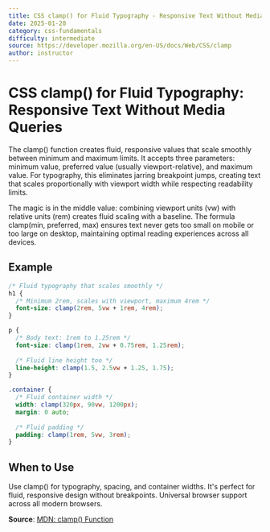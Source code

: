 ```yaml
---
title: CSS clamp() for Fluid Typography - Responsive Text Without Media Queries
date: 2025-01-20
category: css-fundamentals
difficulty: intermediate
source: https://developer.mozilla.org/en-US/docs/Web/CSS/clamp
author: instructor
---
```


# CSS clamp() for Fluid Typography: Responsive Text Without Media Queries

The clamp() function creates fluid, responsive values that scale smoothly between minimum and maximum limits. It accepts three parameters: minimum value, preferred value (usually viewport-relative), and maximum value. For typography, this eliminates jarring breakpoint jumps, creating text that scales proportionally with viewport width while respecting readability limits.

The magic is in the middle value: combining viewport units (vw) with relative units (rem) creates fluid scaling with a baseline. The formula clamp(min, preferred, max) ensures text never gets too small on mobile or too large on desktop, maintaining optimal reading experiences across all devices.

## Example

```css
/* Fluid typography that scales smoothly */
h1 {
  /* Minimum 2rem, scales with viewport, maximum 4rem */
  font-size: clamp(2rem, 5vw + 1rem, 4rem);
}

p {
  /* Body text: 1rem to 1.25rem */
  font-size: clamp(1rem, 2vw + 0.75rem, 1.25rem);
  
  /* Fluid line height too */
  line-height: clamp(1.5, 2.5vw + 1.25, 1.75);
}

.container {
  /* Fluid container width */
  width: clamp(320px, 90vw, 1200px);
  margin: 0 auto;
  
  /* Fluid padding */
  padding: clamp(1rem, 5vw, 3rem);
}
```

## When to Use

Use clamp() for typography, spacing, and container widths. It's perfect for fluid, responsive design without breakpoints. Universal browser support across all modern browsers.

**Source**: [MDN: clamp() Function](https://developer.mozilla.org/en-US/docs/Web/CSS/clamp)
